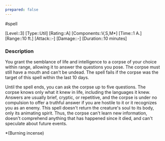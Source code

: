 ```yaml
---
prepared: false
---
```

#spell

[Level::3]
[Type::Util]
[Rating::A]
[Components::V,S,M*]
[Time::1 A.]
[Range::10 ft.]
[Attack::\-]
[Damage::\-]
[Duration::10 minutes]
### Description

You grant the semblance of life and intelligence to a corpse of your choice within range, allowing it to answer the questions you pose. The corpse must still have a mouth and can't be undead. The spell fails if the corpse was the target of this spell within the last 10 days.

Until the spell ends, you can ask the corpse up to five questions. The corpse knows only what it knew in life, including the languages it knew. Answers are usually brief, cryptic, or repetitive, and the corpse is under no compulsion to offer a truthful answer if you are hostile to it or it recognizes you as an enemy. This spell doesn't return the creature's soul to its body, only its animating spirit. Thus, the corpse can't learn new information, doesn't comprehend anything that has happened since it died, and can't speculate about future events.

\*(Burning incense)